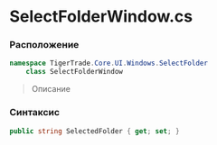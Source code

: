 
# SelectFolderWindow.cs
### Расположение
```csharp
namespace TigerTrade.Core.UI.Windows.SelectFolder  
    class SelectFolderWindow
```

> Описание

### Синтаксис
```csharp
public string SelectedFolder { get; set; }
```
